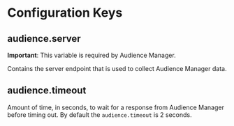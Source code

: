 # Configuration Keys

## audience.server

**Important**: This variable is required by Audience Manager.

Contains the server endpoint that is used to collect Audience Manager data.

## audience.timeout

Amount of time, in seconds, to wait for a response from Audience Manager before timing out. By default the `audience.timeout` is 2 seconds.

